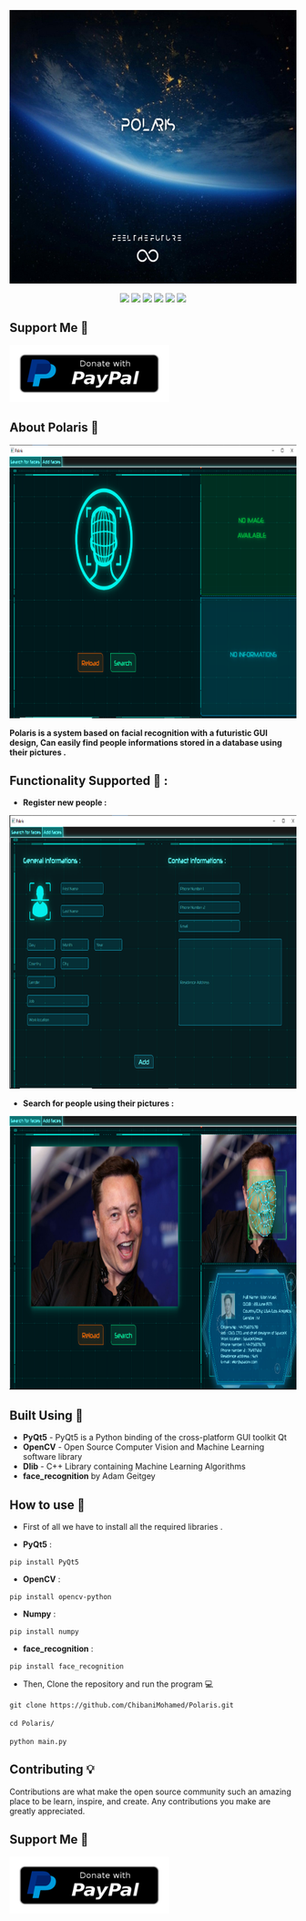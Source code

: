 <p align="center">
  <img width="750" height="480" src="https://github.com/ChibaniMohamed/polaris/blob/main/imgs/pol.jpg">
</p>
<p align="center">
   <img src="https://img.shields.io/badge/Dev-XN3UR0N-green?style=for-the-badge"/>
   <img src="https://img.shields.io/badge/language-python-blue?style=for-the-badge"/>
   <img src="https://img.shields.io/github/license/ChibaniMohamed/Polaris?style=for-the-badge"/>
   <img src="https://img.shields.io/github/stars/ChibaniMohamed/Polaris?style=for-the-badge"/>
   <img src="https://img.shields.io/github/forks/ChibaniMohamed/Polaris?style=for-the-badge"/>
   <img src="https://visitor-badge.laobi.icu/badge?style=for-the-badge&page_id=ChibaniMohamed.Pretty-Readme">
</p>
<p align="center">
  
## Support Me 🚀
<a href="https://paypal.me/chibanimohamed"><img width="280" height="100" src="https://github.com/ChibaniMohamed/polaris/blob/main/imgs/paypal-donate-button.png"></a>
</p>

## About Polaris 📄
<p align="center">
  <img width="880" height="480" src="https://github.com/ChibaniMohamed/polaris/blob/main/imgs/polaris_main.PNG">
</p>
  <p align="center">
  
  **Polaris is a system based on facial recognition with a futuristic GUI design, Can easily find people informations stored in a database using their pictures .**
  </p>
  
  ## Functionality Supported 📌 :
  
  - **Register new people :**
  
  <p align="center">
  <img width="880" height="480" src="https://github.com/ChibaniMohamed/polaris/blob/main/imgs/polaris_form.PNG">
</p>
  
  - **Search for people using their pictures :**
  
  <p align="center">
  <img width="880" height="480" src="https://github.com/ChibaniMohamed/polaris/blob/main/imgs/polaris_elon.png">
</p>

## Built Using 🔧
- **PyQt5** - PyQt5 is a Python binding of the cross-platform GUI toolkit Qt
- **OpenCV** - Open Source Computer Vision and Machine Learning software library
- **Dlib** - C++ Library containing Machine Learning Algorithms
- **face_recognition** by Adam Geitgey 

## How to use 🔨
- First of all we have to install all the required libraries .

- **PyQt5** :

```
pip install PyQt5
```

- **OpenCV** :

```
pip install opencv-python
```

- **Numpy** :

```
pip install numpy
```

- **face_recognition** :

```
pip install face_recognition
```

- Then, Clone the repository and run the program 💻
```
git clone https://github.com/ChibaniMohamed/Polaris.git

cd Polaris/

python main.py
```

## Contributing 💡
Contributions are what make the open source community such an amazing place to be learn, inspire, and create. Any contributions you make are greatly appreciated.
<p align="center">
  
## Support Me 🚀
<a href="https://paypal.me/chibanimohamed"><img width="280" height="100" src="https://github.com/ChibaniMohamed/polaris/blob/main/imgs/paypal-donate-button.png"></a>
</p>
